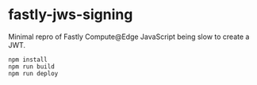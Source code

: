 # fastly-jws-signing

Minimal repro of Fastly Compute@Edge JavaScript being slow to create a JWT.

```
npm install
npm run build
npm run deploy
```
